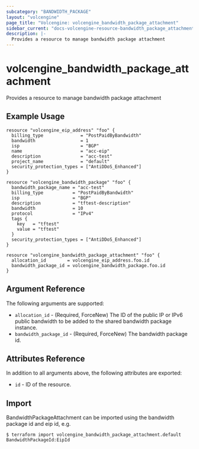 ```yaml
---
subcategory: "BANDWIDTH_PACKAGE"
layout: "volcengine"
page_title: "Volcengine: volcengine_bandwidth_package_attachment"
sidebar_current: "docs-volcengine-resource-bandwidth_package_attachment"
description: |-
  Provides a resource to manage bandwidth package attachment
---
```

# volcengine_bandwidth_package_attachment
Provides a resource to manage bandwidth package attachment
## Example Usage
```hcl
resource "volcengine_eip_address" "foo" {
  billing_type              = "PostPaidByBandwidth"
  bandwidth                 = 1
  isp                       = "BGP"
  name                      = "acc-eip"
  description               = "acc-test"
  project_name              = "default"
  security_protection_types = ["AntiDDoS_Enhanced"]
}

resource "volcengine_bandwidth_package" "foo" {
  bandwidth_package_name = "acc-test"
  billing_type           = "PostPaidByBandwidth"
  isp                    = "BGP"
  description            = "tftest-description"
  bandwidth              = 10
  protocol               = "IPv4"
  tags {
    key   = "tftest"
    value = "tftest"
  }
  security_protection_types = ["AntiDDoS_Enhanced"]
}

resource "volcengine_bandwidth_package_attachment" "foo" {
  allocation_id        = volcengine_eip_address.foo.id
  bandwidth_package_id = volcengine_bandwidth_package.foo.id
}
```
## Argument Reference
The following arguments are supported:
* `allocation_id` - (Required, ForceNew) The ID of the public IP or IPv6 public bandwidth to be added to the shared bandwidth package instance.
* `bandwidth_package_id` - (Required, ForceNew) The bandwidth package id.

## Attributes Reference
In addition to all arguments above, the following attributes are exported:
* `id` - ID of the resource.



## Import
BandwidthPackageAttachment can be imported using the bandwidth package id and eip id, e.g.
```
$ terraform import volcengine_bandwidth_package_attachment.default BandwidthPackageId:EipId
```

